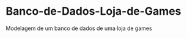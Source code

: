 # Banco-de-Dados-Loja-de-Games

Modelagem de um banco de dados de uma loja de games

<img srcj="https://github.com/Kelvin-Hey/Banco-de-Dados-Loja-de-Games/blob/main/Conceitual/img01.png"></img>
